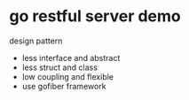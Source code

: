 # go restful server demo

design pattern

- less interface and abstract
- less struct and class
- low coupling and flexible
- use gofiber framework
